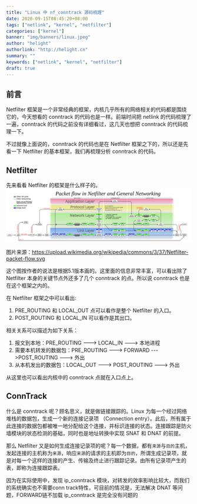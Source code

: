 ```yaml
---
title: "Linux 中 nf_conntrack 源码梳理"
date: 2020-09-15T08:45:20+08:00
tags: ["netlink", "kernel", "netfilter"]
categories: ["kernel"]
banner: "img/banners/linux.jpeg"
author: "helight"
authorlink: "http://helight.cn"
summary: ""
keywords: ["netlink", "kernel", "netfilter"]
draft: true
---
```


## 前言
Netfilter 框架是一个非常经典的框架，内核几乎所有的网络相关的代码都是围绕它的，今天想看的 conntrack 的代码也是一样。前端时间把 netlink 的代码梳理了一遍，conntrack 的代码之前没有详细看过，这几天也想把 conntrack 的代码梳理一下。

不过就像上面说的，conntrack 的代码也是在 Netfilter 框架之下的，所以还是先看一下 Netfilter 的基本框架，我们再梳理分析 conntrack 的代码。

## Netfilter 
先来看看 Netfilter 的框架是什么样子的。
![](imgs/Netfilter-packet-flow.svg)

图片来源：https://upload.wikimedia.org/wikipedia/commons/3/37/Netfilter-packet-flow.svg

这个图按作者的说法是根据5.1版本画的。这里面的信息非常丰富，可以看出除了 Netfilter 本身的关键节点外还多了几个 conntrack 的点。所以说 conntrack 也是在这个框架之内的。

在 Netfilter 框架之中可以看出:
1. PRE_ROUTING 和 LOCAL_OUT 点可以看作是整个 Netfilter 的入口。 
2. POST_ROUTING 和 LOCAL_IN 可以看作是其出口。

相关关系可以描述为如下关系：
1. 报文到本地：PRE_ROUTING ---> LOCAL_IN ---> 本地进程
2. 需要本机转发的数据包：PRE_ROUTING ---> FORWARD --->POST_ROUTING ---> 外出
3. 从本机发出的数据包：LOCAL_OUT ---> POST_ROUTING ---> 外出

从这里也可以看出内核中的 conntrack 点就在入口点上。

## ConnTrack
什么是 conntrack 呢？顾名思义，就是做链接跟踪的。Linux 为每一个经过网络堆栈的数据包，生成一个新的连接记录项 （Connection entry）。此后，所有属于此连接的数据包都被唯一地分配给这个连接，并标识连接的状态。连接跟踪是防火墙模块的状态检测的基础，同时也是地址转换中实现 SNAT 和 DNAT 的前提。

那么 Netfilter 又是如何生成连接记录项的呢？每一个数据，都有`来源`与`目的`主机，发起连接的主机称为`来源`，响应`来源`的请求的主机即为`目的`，所谓生成记录项，就是对每一个这样的连接的产生、传输及终止进行跟踪记录。由所有记录项产生的表，即称为连接跟踪表。

因为在实际使用中，发现 ip_conntrack 模块，对转发的效率影响比较大，而我们的系统确实也不需要conn track特性，可目前的情况是，无法解决 DNAT 等问题，FORWARD链不加载 ip_conntrack 是完全没有问题的